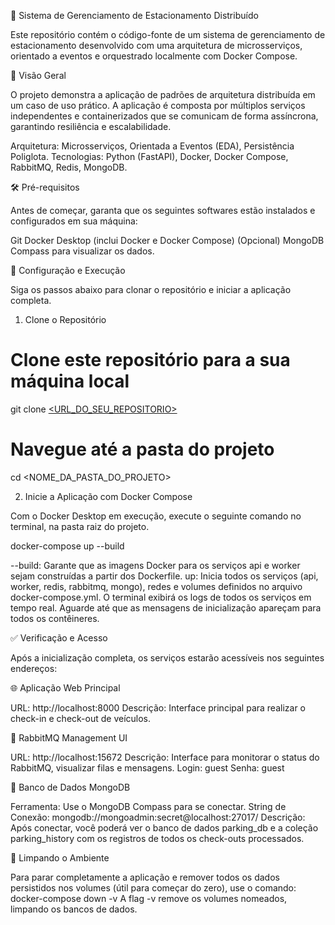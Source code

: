 🚗 Sistema de Gerenciamento de Estacionamento Distribuído

Este repositório contém o código-fonte de um sistema de gerenciamento de estacionamento desenvolvido com uma arquitetura de microsserviços, orientado a eventos e orquestrado localmente com Docker Compose.

📜 Visão Geral

O projeto demonstra a aplicação de padrões de arquitetura distribuída em um caso de uso prático. A aplicação é composta por múltiplos serviços independentes e containerizados que se comunicam de forma assíncrona, garantindo resiliência e escalabilidade.

Arquitetura: Microsserviços, Orientada a Eventos (EDA), Persistência Poliglota.
Tecnologias: Python (FastAPI), Docker, Docker Compose, RabbitMQ, Redis, MongoDB.

🛠️ Pré-requisitos

Antes de começar, garanta que os seguintes softwares estão instalados e configurados em sua máquina:

Git
Docker Desktop (inclui Docker e Docker Compose)
(Opcional) MongoDB Compass para visualizar os dados.

🚀 Configuração e Execução

Siga os passos abaixo para clonar o repositório e iniciar a aplicação completa.

1. Clone o Repositório

# Clone este repositório para a sua máquina local
git clone [<URL_DO_SEU_REPOSITORIO>](https://github.com/AAHoffmann/parking_project.git)

# Navegue até a pasta do projeto
cd <NOME_DA_PASTA_DO_PROJETO>

2. Inicie a Aplicação com Docker Compose

Com o Docker Desktop em execução, execute o seguinte comando no terminal, na pasta raiz do projeto.

docker-compose up --build

--build: Garante que as imagens Docker para os serviços api e worker sejam construídas a partir dos Dockerfile.
up: Inicia todos os serviços (api, worker, redis, rabbitmq, mongo), redes e volumes definidos no arquivo docker-compose.yml.
O terminal exibirá os logs de todos os serviços em tempo real. Aguarde até que as mensagens de inicialização apareçam para todos os contêineres.

✅ Verificação e Acesso

Após a inicialização completa, os serviços estarão acessíveis nos seguintes endereços:

🌐 Aplicação Web Principal

URL: http://localhost:8000
Descrição: Interface principal para realizar o check-in e check-out de veículos.

🐰 RabbitMQ Management UI

URL: http://localhost:15672
Descrição: Interface para monitorar o status do RabbitMQ, visualizar filas e mensagens.
Login: guest
Senha: guest

🍃 Banco de Dados MongoDB

Ferramenta: Use o MongoDB Compass para se conectar.
String de Conexão:
mongodb://mongoadmin:secret@localhost:27017/
Descrição: Após conectar, você poderá ver o banco de dados parking_db e a coleção parking_history com os registros de todos os check-outs processados.

🧹 Limpando o Ambiente

Para parar completamente a aplicação e remover todos os dados persistidos nos volumes (útil para começar do zero), use o comando:
docker-compose down -v
A flag -v remove os volumes nomeados, limpando os bancos de dados.
